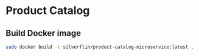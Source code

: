 # Product Catalog


## Build Docker image

```sh
sudo docker build -t silverflin/product-catalog-microservice:latest .
```
